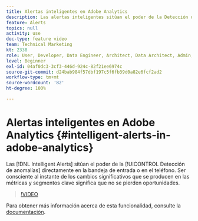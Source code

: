 ```yaml
---
title: Alertas inteligentes en Adobe Analytics
description: Las alertas inteligentes sitúan el poder de la Detección de anomalías directamente en la bandeja de entrada o en el teléfono. Ser consciente al instante de los cambios significativos que se producen en las métricas y segmentos clave significa que no se pierden oportunidades.
feature: Alerts
topics: null
activity: use
doc-type: feature video
team: Technical Marketing
kt: 2338
role: User, Developer, Data Engineer, Architect, Data Architect, Admin, Leader
level: Beginner
exl-id: 04af0dc3-3cf3-446d-924c-82f21ee6974c
source-git-commit: d24bab984f57dbf197c5f6fb39d0a82e6fcf2ad2
workflow-type: tm+mt
source-wordcount: '82'
ht-degree: 100%

---
```


# Alertas inteligentes en Adobe Analytics {#intelligent-alerts-in-adobe-analytics}

Las [!DNL Intelligent Alerts] sitúan el poder de la [!UICONTROL Detección de anomalías] directamente en la bandeja de entrada o en el teléfono. Ser consciente al instante de los cambios significativos que se producen en las métricas y segmentos clave significa que no se pierden oportunidades.

>[!VIDEO](https://video.tv.adobe.com/v/40925/?quality=12&learn=on&captions=spa)

Para obtener más información acerca de esta funcionalidad, consulte la [documentación](https://experienceleague.adobe.com/docs/analytics/analyze/analysis-workspace/virtual-analyst/intelligent-alerts/intellligent-alerts.html?lang=es).
